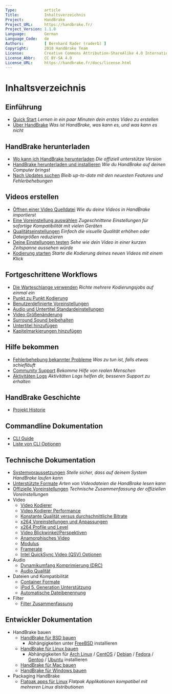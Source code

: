 ```yaml
---
Type:            article
Title:           Inhaltsverzeichnis
Project:         HandBrake
Project_URL:     https://handbrake.fr/
Project_Version: 1.1.0
Language:        German
Language_Code:   de
Authors:         [ Bernhard Rader (raderb) ]
Copyright:       2018 HandBrake Team
License:         Creative Commons Attribution-ShareAlike 4.0 International
License_Abbr:    CC BY-SA 4.0
License_URL:     https://handbrake.fr/docs/license.html
---
```


Inhaltsverzeichnis
=================

## Einführung

- [Quick Start](introduction/quick-start.html)
  *Lernen in ein paar Minuten dein erstes Video zu erstellen*
- [Über HandBrake](introduction/about.html)
  *Was ist HandBrake, was kann es, und was kann es nicht*


## HandBrake herunterladen

- [Wo kann ich HandBrake herunterladen](get-handbrake/where-to-get-handbrake.html)
  *Die offiziell unterstütze Version*
- [HandBrake herunterladen und installieren](get-handbrake/download-and-install.html)
  *Wie du HandBrake auf deinen Computer bringst*
- [Nach Updates suchen](get-handbrake/check-for-updates.html)
  *Bleib up-to-date mit den neuesten Features und Fehlerbehebungen*


## Videos erstellen

- [Öffnen einer Video Quelldatei](workflow/open-video-source.html)
  *Wie du deine Videos in HandBrake importierst*
- [Eine Voreinstellung auswählen](workflow/select-preset.html)
  *Zugeschnittene Einstellungen für sofortige Kompatibilität mit vielen Geräten*
- [Qualitätseinstellungen](workflow/adjust-quality.html)
  *Einfach die visuelle Qualität erhöhen oder Dateigrößen reduzieren*
- [Deine Einstellungen testen](workflow/preview-settings.html)
  *Sehe wie dein Video in einer kurzen Zeitspanne aussehen würde*
- [Kodierung starten](workflow/start-encoding.html)
  *Starte die Kodierung deines neuen Videos mit einem Klick*


## Fortgeschrittene Workflows

- [Die Warteschlange verwenden](advanced/queue.html)
  *Richte mehrere Kodierungsjobs auf einmal ein*
- [Punkt zu Punkt Kodierung](advanced/point-to-point.html)
- [Benutzerdefinierte Voreinstellungen](advanced/custom-presets.html)
- [Audio und Untertitel Standardeinstellungen](advanced/audio-subtitle-defaults.html)
- [Video Größenänderung](advanced/resizing-video.html)
- [Surround Sound beibehalten](advanced/surround-sound.html)
- [Untertitel hinzufügen](advanced/subtitles.html)
- [Kapitelmarkierungen hinzufügen](advanced/chapter-markers.html)

<!-- - [Managing Audio Tracks](advanced/managing-audio.html) -->
<!-- - [Post-processing metadata](advanced/post-processing.html) -->


<!-- ## Restoration and enhancement

- Common video problems
  - Cropping, Black bars at top/bottom or sides
  - Combing effects caused by interlacing or telecine
    - Detelecine filter
    - Decomb filter vs. Deinterlace filter
    - Bob mode and frame rates, motion
  - Noise (grainy appearance and/or color splotches)
    - Denoise filters: NLMeans and HQDN3D
  - Blocky picture
    - Deblock filter
  - Stretched picture (too wide or too tall)
    - Scaling and anamorphic
- Common audio problems
  - Volume level too low
  - Dynamics too wide (soft whispers, loud booms)
-->

<!-- ## Advanced workflows part 2

- [Understanding source types](advanced/video-sources.html)
- [Selecting a container format and encoders](advanced/containers.html)
- [Selecting a video angle](advanced/video-angles.html)
- [Working with frame rates](advanced/frame-rates.html)
- [Adjusting audio quality](advanced/audio-quality.html)
- [Progressive download support](advanced/web-optimised.html)
- [Compatibility with legacy devices](advanced/old-ipod-support.html)
- [Automatically naming files](advanced/automatic-file-naming.html)
-->

## Hilfe bekommen

- [Fehlerbehebung bekannter Probleme](help/troubleshooting-common-issues.html)
  *Was zu tun ist, falls etwas schiefläuft*
- [Community Support](help/community-support.html)
  *Bekomme Hilfe von realen Menschen*
- [Aktivitäten Logs](help/activity-log.html)
  *Aktivitäten Logs helfen dir, besseren Support zu erhalten*


## HandBrake Geschichte

- [Projekt Historie](about/history.html)

<!-- - [About the cocktail and pineapple icon](about/the-icon.html)  -->

## Commandline Dokumentation

- [CLI Guide](cli/cli-guide.html)
- [Liste von CLI Optionen](cli/cli-options.html)

## Technische Dokumentation

- [Systemvoraussetzungen](technical/system-requirements.html)
  *Stelle sicher, dass auf deinem System HandBrake laufen kann*
- [Unterstützte Formate](technical/source-formats.html)
  *Arten von Videodateien die HandBrake lesen kann*
- [Offizielle Voreinstellungen](technical/official-presets.html)
  *Technische Zusammenfassung der offiziellen Voreinstellungen*
- Video
  - [Video Kodierer](technical/video-codecs.html)
  - [Video Kodierer Performance](technical/video-encoding-performance.html)
  - [Konstante Qualität versus durchschnittliche Bitrate](technical/video-cq-vs-abr.html)
  - [x264 Voreinstellungen und Anpassungen](technical/video-x264-presets-tunes.html)
  - [x264 Profile und Level](technical/video-x264-profiles-levels.html)
  - [Video Blickwinkel/Perspektiven](technical/video-angles.html)
  - [Anamorphisches Video](technical/anamorphic-guide.html)
  - [Modulus](technical/modulus.html)
  - [Framerate](technical/frame-rates.html)
  - [Intel QuickSync Video (QSV) Optionen](technical/video-qsv-options.html)
- Audio
  - [Dynamikumfang Komprimierung (DRC)](technical/dynamic-range-compression.html)
  - [Audio Qualität](technical/audio-quality.html)
- Dateien und Kompatibilität
  - [Container Formate](technical/containers.html)
  - [iPod 5. Generation Unterstützung](technical/old-ipod-support.html)
  - [Automatische Dateibenennung](technical/automatic-file-naming.html)
- Filter
  - [Filter Zusammenfassung](technical/filters-summary.html)

<!--
-  [Web optimized](advanced/web-optimised.html)
-  [Video source type](advanced/video-sources.html)
-  Advanced Filter Settings
-  Advanced preferences
-->

## Entwickler Dokumentation

- HandBrake bauen
  - [HandBrake für BSD bauen](developer/build-bsd.html)
    - Abhängigkeiten unter [FreeBSD](developer/install-dependencies-freebsd.html) installieren
  - [HandBrake für Linux bauen](developer/build-linux.html)
    - Abhängigkeiten für [Arch Linux](developer/install-dependencies-arch.html) / [CentOS](developer/install-dependencies-centos.html) / [Debian](developer/install-dependencies-debian.html) / [Fedora](developer/install-dependencies-fedora.html) / [Gentoo](developer/install-dependencies-gentoo.html) / [Ubuntu](developer/install-dependencies-ubuntu.html)
 installieren
  - [HandBrake für Mac bauen](developer/build-mac.html)
  - [HandBrake für Windows bauen](developer/build-windows.html)
- Packaging HandBrake
  - [Flatpak apps für Linux](developer/flatpak-repo.html)
    *Flatpak Applikationen kompatibel mit mehreren Linux distributionen*

<!-- TODO: link to contributing guide -->
